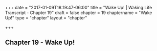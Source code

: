 +++
date = "2017-01-09T18:19:47-06:00"
title = "Wake Up! | Waking Life Transcript - Chapter 19"
draft = false
chapter = 19
chaptername = "Wake Up!"
type = "chapter"
layout = "chapter"

+++

## Chapter 19 - Wake Up!

